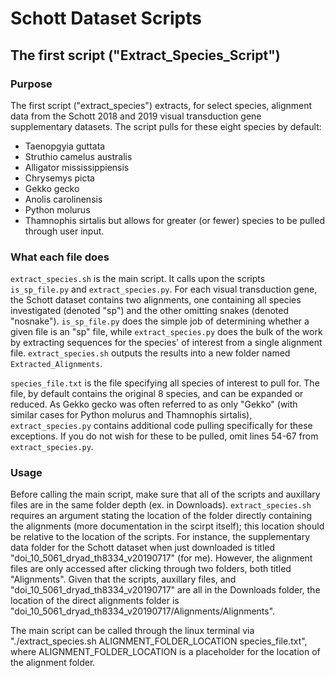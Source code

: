 # Schott Dataset Scripts

## The first script ("Extract_Species_Script")

### Purpose

The first script ("extract_species") extracts, for select species, alignment data from the Schott 2018 and 2019 visual transduction gene supplementary datasets. The script pulls for these eight species by default: 
- Taenopgyia guttata
- Struthio camelus australis
- Alligator mississippiensis
- Chrysemys picta
- Gekko gecko
- Anolis carolinensis
- Python molurus
- Thamnophis sirtalis
but allows for greater (or fewer) species to be pulled through user input.

### What each file does

`extract_species.sh` is the main script. It calls upon the scripts `is_sp_file.py` and `extract_species.py`. For each visual transduction gene, the Schott dataset contains two alignments, one containing all species investigated (denoted "sp") and the other omitting snakes (denoted "nosnake"). `is_sp_file.py` does the simple job of determining whether a given file is an "sp" file, while `extract_species.py` does the bulk of the work by extracting sequences for the species' of interest from a single alignment file. `extract_species.sh` outputs the results into a new folder named `Extracted_Alignments`.

`species_file.txt` is the file specifying all species of interest to pull for. The file, by default contains the original 8 species, and can be expanded or reduced. As Gekko gecko was often referred to as only "Gekko" (with similar cases for Python molurus and Thamnophis sirtalis), `extract_species.py` contains additional code pulling specifically for these exceptions. If you do not wish for these to be pulled, omit lines 54-67 from `extract_species.py`.

### Usage

Before calling the main script, make sure that all of the scripts and auxillary files are in the same folder depth (ex. in Downloads). `extract_species.sh` requires an argument stating the location of the folder directly containing the alignments (more documentation in the scirpt itself); this location should be relative to the location of the scripts. For instance, the supplementary data folder for the Schott dataset when just downloaded is titled "doi_10_5061_dryad_th8334_v20190717" (for me). However, the alignment files are only accessed after clicking through two folders, both titled "Alignments". Given that the scripts, auxillary files, and "doi_10_5061_dryad_th8334_v20190717" are all in the Downloads folder, the location of the direct alignments folder is "doi_10_5061_dryad_th8334_v20190717/Alignments/Alignments". 

The main script can be called through the linux terminal via "./extract_species.sh ALIGNMENT_FOLDER_LOCATION species_file.txt", where ALIGNMENT_FOLDER_LOCATION is a placeholder for the location of the alignment folder.  











